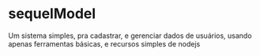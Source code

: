 # sequelModel
Um sistema simples, pra cadastrar, e gerenciar dados de usuários, usando apenas ferramentas básicas, e recursos simples de nodejs

